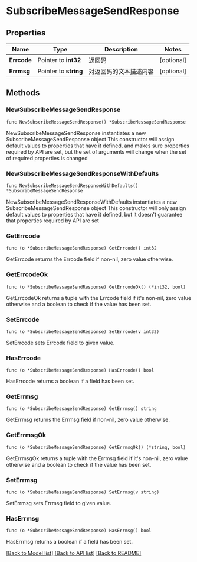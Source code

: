 # SubscribeMessageSendResponse

## Properties

Name | Type | Description | Notes
------------ | ------------- | ------------- | -------------
**Errcode** | Pointer to **int32** | 返回码 | [optional] 
**Errmsg** | Pointer to **string** | 对返回码的文本描述内容 | [optional] 

## Methods

### NewSubscribeMessageSendResponse

`func NewSubscribeMessageSendResponse() *SubscribeMessageSendResponse`

NewSubscribeMessageSendResponse instantiates a new SubscribeMessageSendResponse object
This constructor will assign default values to properties that have it defined,
and makes sure properties required by API are set, but the set of arguments
will change when the set of required properties is changed

### NewSubscribeMessageSendResponseWithDefaults

`func NewSubscribeMessageSendResponseWithDefaults() *SubscribeMessageSendResponse`

NewSubscribeMessageSendResponseWithDefaults instantiates a new SubscribeMessageSendResponse object
This constructor will only assign default values to properties that have it defined,
but it doesn't guarantee that properties required by API are set

### GetErrcode

`func (o *SubscribeMessageSendResponse) GetErrcode() int32`

GetErrcode returns the Errcode field if non-nil, zero value otherwise.

### GetErrcodeOk

`func (o *SubscribeMessageSendResponse) GetErrcodeOk() (*int32, bool)`

GetErrcodeOk returns a tuple with the Errcode field if it's non-nil, zero value otherwise
and a boolean to check if the value has been set.

### SetErrcode

`func (o *SubscribeMessageSendResponse) SetErrcode(v int32)`

SetErrcode sets Errcode field to given value.

### HasErrcode

`func (o *SubscribeMessageSendResponse) HasErrcode() bool`

HasErrcode returns a boolean if a field has been set.

### GetErrmsg

`func (o *SubscribeMessageSendResponse) GetErrmsg() string`

GetErrmsg returns the Errmsg field if non-nil, zero value otherwise.

### GetErrmsgOk

`func (o *SubscribeMessageSendResponse) GetErrmsgOk() (*string, bool)`

GetErrmsgOk returns a tuple with the Errmsg field if it's non-nil, zero value otherwise
and a boolean to check if the value has been set.

### SetErrmsg

`func (o *SubscribeMessageSendResponse) SetErrmsg(v string)`

SetErrmsg sets Errmsg field to given value.

### HasErrmsg

`func (o *SubscribeMessageSendResponse) HasErrmsg() bool`

HasErrmsg returns a boolean if a field has been set.


[[Back to Model list]](../README.md#documentation-for-models) [[Back to API list]](../README.md#documentation-for-api-endpoints) [[Back to README]](../README.md)


